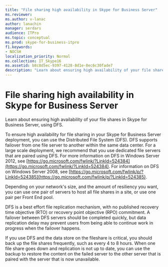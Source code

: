 ```yaml
---
title: "File sharing high availability in Skype for Business Server"
ms.reviewer: 
ms.author: v-lanac
author: lanachin
manager: serdars
audience: ITPro
ms.topic: conceptual
ms.prod: skype-for-business-itpro
f1.keywords:
- NOCSH
localization_priority: Normal
ms.collection: IT_Skype16
ms.assetid: b8c8d5ec-9397-4128-8d1e-8ec6c30fade7
description: "Learn about ensuring high availability of your file shares in Skype for Business Server, using DFS."
---
```


# File sharing high availability in Skype for Business Server
 
Learn about ensuring high availability of your file shares in Skype for Business Server, using DFS.
  
To ensure high availability for file sharing in your Skype for Business Server deployment, you can use the Distributed File System (DFS). DFS supports failover from one file server to another within the same data center. For a large scale deployment, we recommend that you use dedicated file servers that are paired using DFS. For more information on DFS in Windows Server 2012, see [https://go.microsoft.com/fwlink/?LinkId=524384](https://go.microsoft.com/fwlink/?LinkId=524384). For information on DFS on Windows Server 2008, see [https://go.microsoft.com/fwlink/p/?LinkId=524385](https://go.microsoft.com/fwlink/p/?LinkId=524385).
  
Depending on your network's size, and the amount of resiliency you want, you can use one pair of servers to host all file shares in a site, or use one pair per Front End pool.
  
DFS is a best effort file replication mechanism, with no published recovery time objective (RTO) or recovery point objective (RPO) commitment. A failover between DFS servers should be completed quickly, but data replication delay may prevent users from being able to continue work in progress when the failover happens.
  
If you use DFS and the data store on the fileshare is critical, you should back up the file shares frequently, such as every 4 to 8 hours. When one file share goes down and replication is not up to date, you can use the backup to restore the content on the failed server to the other server that is paired with the server that is now unavailable.
  

